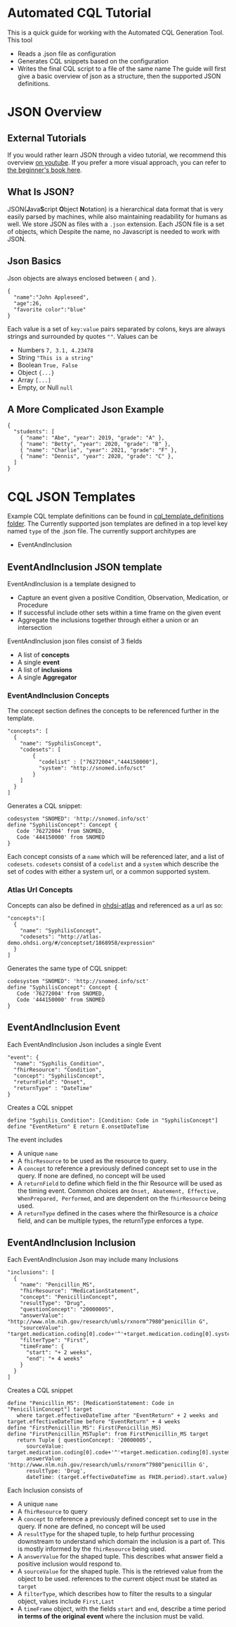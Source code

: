 # Automated CQL Tutorial
This is a quick guide for working with the Automated CQL Generation Tool. This tool
* Reads a .json file as configuration
* Generates CQL snippets based on the configuration
* Writes the final CQL script to a file of the same name
The guide will first give a basic overview of json as a structure, then the supported JSON definitions.

# JSON Overview
## External Tutorials
If you would rather learn JSON through a video tutorial, we recommend this overview [on youtube](https://www.youtube.com/watch?v=GpOO5iKzOmY). If you prefer a more visual approach, you can refer to [the beginner's book here](https://beginnersbook.com/2015/04/json-tutorial/).
## What Is JSON?
JSON(**J**ava**S**cript **O**bject **N**otation) is a hierarchical data format that is very easily parsed by machines, while also maintaining readability for humans as well. We store JSON as files with a ```.json``` extension. Each JSON file is a set of objects, which 
Despite the name, no Javascript is needed to work with JSON.
## Json Basics
Json objects are always enclosed between ``{`` and ``}``.
```
{
  "name":"John Appleseed",
  "age":26,
  "favorite color":"blue"
}
```
Each value is a set of ``key:value`` pairs separated by colons, keys are always strings and surrounded by quotes ``""``. Values can be
*  Numbers ``7, 3.1, 4.23478``
* String ``"This is a string"``
* Boolean ``True, False``
* Object ``{...}``
* Array ``[...]``
* Empty, or Null ``null``
## A More Complicated Json Example
```
{
  "students": [
    { "name": "Abe", "year": 2019, "grade": "A" },
    { "name": "Betty", "year": 2020, "grade": "B" },
    { "name": "Charlie", "year": 2021, "grade": "F" },
    { "name": "Dennis", "year": 2020, "grade": "C" },
  ]
}
```
# CQL JSON Templates
Example CQL template definitions can be found in [cql_template_definitions folder](https://github.com/gt-health/AutomatedCQLGeneration/tree/main/cql_template_definition). The Currently supported json templates are defined in a top level key named ``type`` of the .json file. The currently support architypes are
* EventAndInclusion
## EventAndInclusion JSON template
EventAndInclusion is a template designed to
* Capture an event given a positive Condition, Observation, Medication, or Procedure
* If successful include other sets within a time frame on the given event
* Aggregate the inclusions together through either a union or an intersection

EventAndInclusion json files consist of 3 fields

* A list of **concepts**
* A single **event**
* A list of **inclusions**
* A single **Aggregator**
### EventAndInclusion Concepts
The concept section defines the concepts to be referenced further in the template.
```
"concepts": [
  {  
    "name": "SyphilisConcept",  
    "codesets": [  
        {  
          "codelist" : ["76272004","444150000"],  
          "system": "http://snomed.info/sct"  
        }  
    ]  
  }
]
```
Generates a CQL snippet:
```
codesystem "SNOMED": 'http://snomed.info/sct'
define "SyphilisConcept": Concept {  
   Code '76272004' from SNOMED,  
   Code '444150000' from SNOMED  
}
```
Each concept consists of a ``name`` which will be referenced later, and a list of ``codesets``.
``codesets`` consist of a ``codelist`` and a ``system`` which describe the set of codes with either a system url, or a common supported system.
### Atlas Url Concepts
Concepts can also be defined in [ohdsi-atlas](http://atlas-demo.ohdsi.org/#/conceptsets) and referenced as a url as so:
```
"concepts":[  
  {  
    "name": "SyphilisConcept",  
    "codesets": "http://atlas-demo.ohdsi.org/#/conceptset/1868958/expression"  
  }
]
```
Generates the same type of CQL snippet:
```
codesystem "SNOMED": 'http://snomed.info/sct'
define "SyphilisConcept": Concept {  
   Code '76272004' from SNOMED,  
   Code '444150000' from SNOMED  
}
```
## EventAndInclusion Event
Each EventAndInclusion Json includes a single Event
```
"event": {  
  "name": "Syphilis_Condition",  
  "fhirResource": "Condition",  
  "concept": "SyphilisConcept",  
  "returnField": "Onset",  
  "returnType" : "DateTime" 
}
```
Creates a CQL snippet
```
define "Syphilis_Condition": [Condition: Code in "SyphilisConcept"]  
define "EventReturn" E return E.onsetDateTime
```
The event includes
* A unique ``name``
* A ``fhirResource`` to be used as the resource to query.
* A ``concept`` to reference a previously defined concept set to use in the query. If none are defined, no concept will be used
* A ``returnField`` to define which field in the fhir Resource will be used as the timing event. Common choices are ``Onset, Abatement, Effective, WhenPrepared, Performed``, and are dependent on the ``fhirResource`` being used.
* A ``returnType`` defined in the cases where the fhirResource is a *choice* field, and can be multiple types, the returnType enforces a type.
## EventAndInclusion Inclusion
Each EventAndInclusion Json may include many Inclusions
```
"inclusions": [  
  {  
    "name": "Penicillin_MS",  
    "fhirResource": "MedicationStatement",  
    "concept": "PenicillinConcept",  
    "resultType": "Drug",  
    "questionConcept": "20000005",  
    "answerValue": "http://www.nlm.nih.gov/research/umls/rxnorm^7980^penicillin G",  
    "sourceValue": "target.medication.coding[0].code+'^'+target.medication.coding[0].system",  
    "filterType": "First",  
    "timeFrame": {  
      "start": "+ 2 weeks",  
      "end": "+ 4 weeks"  
    }  
  }
]
```
Creates a CQL snippet
```
define "Penicillin_MS": [MedicationStatement: Code in "PenicillinConcept"] target  
   where target.effectiveDateTime after "EventReturn" + 2 weeks and target.effectiveDateTime before "EventReturn" + 4 weeks  
define "FirstPenicillin_MS": First(Penicillin_MS)  
define "FirstPenicillin_MSTuple": from FirstPenicillin_MS target  
   return Tuple { questionConcept: '20000005',  
      sourceValue: target.medication.coding[0].code+'^'+target.medication.coding[0].system,   
      answerValue: 'http://www.nlm.nih.gov/research/umls/rxnorm^7980^penicillin G',  
      resultType: 'Drug',  
      dateTime: (target.effectiveDateTime as FHIR.period).start.value}
```
Each Inclusion consists of 
* A unique ``name``
* A ``fhirResource`` to query
* A ``concept`` to reference a previously defined concept set to use in the query. If none are defined, no concept will be used
* A ``resultType`` for the shaped tuple, to help furthur processing downstream to understand which domain the inclusion is a part of. This is mostly informed by the ``fhirResource`` being used.
* A ``answerValue`` for the shaped tuple. This describes what answer field a positive inclusion would respond to.
* A ``sourceValue`` for the shaped tuple. This is the retrieved value from the object to be used. references to the current object must be stated as ``target``
* A ``filterType``, which describes how to filter the results to a singular object, values include ``First,Last``
* A ``timeFrame`` object, with the fields ``start`` and ``end``, describe a time period **in terms of the original event** where the inclusion must be valid.
